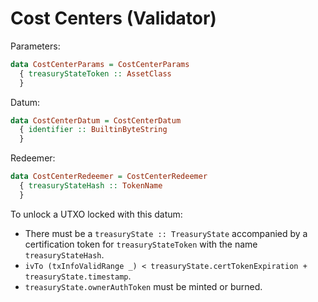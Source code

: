 # Cost Centers (Validator)

Parameters:
```haskell
data CostCenterParams = CostCenterParams
  { treasuryStateToken :: AssetClass
  }
```

Datum:
```haskell
data CostCenterDatum = CostCenterDatum
  { identifier :: BuiltinByteString
  }
```

Redeemer:
```haskell
data CostCenterRedeemer = CostCenterRedeemer
  { treasuryStateHash :: TokenName
  }
```

To unlock a UTXO locked with this datum:

- There must be a `treasuryState :: TreasuryState` accompanied by
  a certification token for `treasuryStateToken` with the name `treasuryStateHash`.
- `ivTo (txInfoValidRange _) < treasuryState.certTokenExpiration + treasuryState.timestamp`.
- `treasuryState.ownerAuthToken` must be minted or burned.
